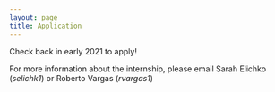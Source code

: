 ```yaml
---
layout: page
title: Application
---
```


Check back in early 2021 to apply!

For more information about the internship, please email Sarah Elichko (*selichk1*) or Roberto Vargas (*rvargas1*)

